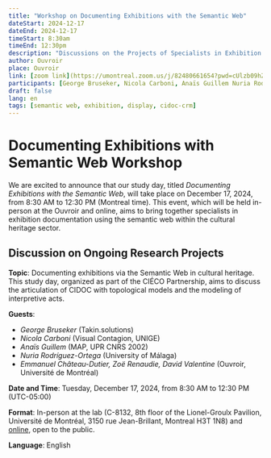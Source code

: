 ```yaml
---
title: "Workshop on Documenting Exhibitions with the Semantic Web"
dateStart: 2024-12-17
dateEnd: 2024-12-17
timeStart: 8:30am
timeEnd: 12:30pm
description: "Discussions on the Projects of Specialists in Exhibition Documentation with the Semantic Web"
author: Ouvroir
place: Ouvroir
link: [zoom link](https://umontreal.zoom.us/j/82480661654?pwd=cUlzb09hZ3lkd2UvcmpPbTdmQkZBQT09)
participants: [George Bruseker, Nicola Carboni, Anaïs Guillem Nuria Rodríguez-Ortega]
draft: false
lang: en
tags: [semantic web, exhibition, display, cidoc-crm]
---
```


# Documenting Exhibitions with Semantic Web Workshop

We are excited to announce that our study day, titled *Documenting Exhibitions with the Semantic Web*, will take place on December 17, 2024, from 8:30 AM to 12:30 PM (Montreal time). This event, which will be held in-person at the Ouvroir and online, aims to bring together specialists in exhibition documentation using the semantic web within the cultural heritage sector.

## Discussion on Ongoing Research Projects

**Topic**: Documenting exhibitions via the Semantic Web in cultural heritage. This study day, organized as part of the CIÉCO Partnership, aims to discuss the articulation of CIDOC with topological models and the modeling of interpretive acts.

**Guests**:

- *George Bruseker* (Takin.solutions)
- *Nicola Carboni* (Visual Contagion, UNIGE)
- *Anaïs Guillem* (MAP, UPR CNRS 2002)
- *Nuria Rodríguez-Ortega* (University of Málaga)
- *Emmanuel Château-Dutier, Zoë Renaudie, David Valentine* (Ouvroir, Université de Montréal)

**Date and Time**: Tuesday, December 17, 2024, from 8:30 AM to 12:30 PM (UTC-05:00)

**Format**: In-person at the lab (C-8132, 8th floor of the Lionel-Groulx Pavilion, Université de Montréal, 3150 rue Jean-Brillant, Montreal H3T 1N8) and [online](https://umontreal.zoom.us/j/82480661654?pwd=cUlzb09hZ3lkd2UvcmpPbTdmQkZBQT09), open to the public.

**Language**: English

